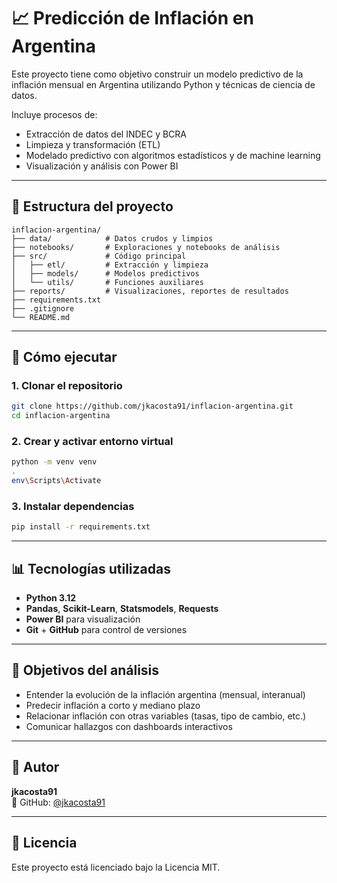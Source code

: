 # 📈 Predicción de Inflación en Argentina

Este proyecto tiene como objetivo construir un modelo predictivo de la inflación mensual en Argentina utilizando Python y técnicas de ciencia de datos.

Incluye procesos de:

- Extracción de datos del INDEC y BCRA
- Limpieza y transformación (ETL)
- Modelado predictivo con algoritmos estadísticos y de machine learning
- Visualización y análisis con Power BI

---

## 📁 Estructura del proyecto

```
inflacion-argentina/
├── data/            # Datos crudos y limpios
├── notebooks/       # Exploraciones y notebooks de análisis
├── src/             # Código principal
│   ├── etl/         # Extracción y limpieza
│   ├── models/      # Modelos predictivos
│   └── utils/       # Funciones auxiliares
├── reports/         # Visualizaciones, reportes de resultados
├── requirements.txt
├── .gitignore
└── README.md
```

---

## 🚀 Cómo ejecutar

### 1. Clonar el repositorio

```bash
git clone https://github.com/jkacosta91/inflacion-argentina.git
cd inflacion-argentina
```

### 2. Crear y activar entorno virtual

```bash
python -m venv venv
.
env\Scripts\Activate
```

### 3. Instalar dependencias

```bash
pip install -r requirements.txt
```

---

## 📊 Tecnologías utilizadas

- **Python 3.12**
- **Pandas**, **Scikit-Learn**, **Statsmodels**, **Requests**
- **Power BI** para visualización
- **Git** + **GitHub** para control de versiones

---

## 🧠 Objetivos del análisis

- Entender la evolución de la inflación argentina (mensual, interanual)
- Predecir inflación a corto y mediano plazo
- Relacionar inflación con otras variables (tasas, tipo de cambio, etc.)
- Comunicar hallazgos con dashboards interactivos

---

## 📌 Autor

**jkacosta91**  
🔗 GitHub: [@jkacosta91](https://github.com/jkacosta91)

---

## 📝 Licencia

Este proyecto está licenciado bajo la Licencia MIT.